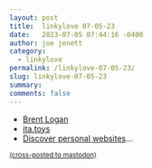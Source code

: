 ```yaml
---
layout: post
title:  linkylove 07-05-23
date:   2023-07-05 07:44:16 -0400
author: joe jenett
category:
  - linkylove 
permalink: /linkylove-07-05-23/
slug: linkylove-07-05-23
summary: 
comments: false
---
```

<ul class="linkylove">
	<li><a title="Brent Logan" href="https://brentlogan.com/">Brent Logan</a></li>
	<li><a title="ita.toys" href="https://ita.toys/">ita.toys</a></li>
	<li><a title="Discover personal websites - sizeof(cat)" href="https://sizeof.cat/post/website-discovery/">Discover personal websites</a>...</li>
</ul>

<a href="https://brid.gy/publish/mastodon"><small>(cross-posted to mastodon)</small></a>